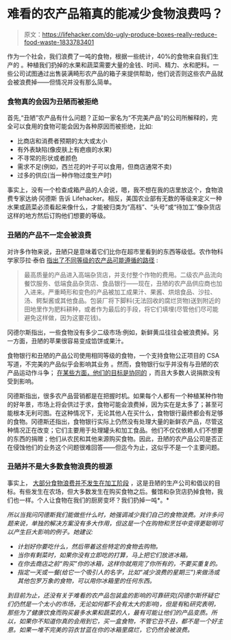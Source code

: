 # 难看的农产品箱真的能减少食物浪费吗？

> 原文：<https://lifehacker.com/do-ugly-produce-boxes-really-reduce-food-waste-1833783401>

作为一个社会，我们浪费了一吨的食物，根据一些统计，40%的食物来自我们生产的 。种植我们扔掉的水果和蔬菜需要大量的金钱、时间、精力、水和肥料。一些公司试图通过出售装满畸形农产品的箱子来提供帮助，他们说否则这些农产品就会被浪费掉——但情况并没有那么简单。



### 食物真的会因为丑陋而被拒绝

首先,“丑陋”农产品有什么问题？正如一家名为“不完美产品”的公司所解释的，完全可以食用的食物可能会因为各种原因而被拒绝，比如:

*   比商店和消费者预期的太大或太小
*   有外表缺陷(像皮肤上有疤痕的水果)
*   不寻常的形状或者颜色
*   需求不足(例如，西兰花的叶子可以食用，但商店通常不卖)
*   过多的供应(当一种作物过度生产时)

事实上，没有一个检查成箱产品的人会说，嗯，我不想在我的店里放这个，食物浪费专家达纳·冈德斯 告诉 Lifehacker。相反，美国农业部有无数的等级来定义一种水果或蔬菜必须看起来像什么，才能被归类为“高档”、“头号”或“待加工”像杂货店这样的地方然后订购他们想要的等级。

### 丑陋的产品不一定会被浪费

对许多作物来说，丑陋只是意味着它们比你在超市里看到的东西等级低。农作物科学家莎拉·泰伯 [指出了不同等级的农产品可能遵循的路径](https://www.washingtonpost.com/news/posteverything/wp/2019/03/08/feature/farms-arent-tossing-perfectly-good-produce-you-are/?utm_term=.31ab41be466c) :

> 最高质量的产品进入高端杂货店，并支付整个作物的费用。二级农产品流向餐饮服务、低端食品杂货店、食品银行——现在，丑陋的农产品供应商也加入进来。严重畸形和变色的产品被加工成果汁、果酱、烘焙食品、沙拉、汤、鳄梨酱或其他食品。包装厂将下脚料(无法回收的腐烂货物)送到附近的田地里作为肥料耕种，或者作为最后的手段，将它们填埋(尽管他们尽可能避免这样做，因为这要花钱)。

冈德尔斯指出，一些食物没有多少二级市场:例如，新鲜黄瓜往往会被浪费掉。另一方面，丑陋的苹果很容易变成馅饼或果汁。

食物银行和丑陋的产品公司使用相同等级的食物，一个支持食物公正项目的 CSA 写道，不完美的产品似乎会影响其业务 。然而，食物银行似乎并没有与丑陋的农产品运动作斗争； [在某些方面，他们的目标是协同的](https://www.foodandwine.com/news/ugly-produce-la-kitchen-food-banks) ，而且大多数人说捐款没有受到影响。

冈德斯指出，很多农产品营销都是在把握时机。如果每个人都有一个种植某种作物的好年景，市场上将会供过于求，食物可能会浪费掉，因为实在是太多了；甚至可能根本无利可图。在这种情况下，无论其他人在买什么，食物银行最终都会有足够的食物。冈德斯还指出，食物银行实际上仍然没有处理大量的新鲜农产品，尽管这种情况正在改变；它们主要用于处理罐头和加工食品。他们不仅仅依赖人们不想要的东西的捐赠；他们从农民和其他来源购买食物。因此，丑陋的农产品公司是否正在侵蚀他们的业务这个问题很难回答——但迄今为止，这似乎不是一个主要问题。

### 丑陋并不是大多数食物浪费的根源

事实上， [大部分食物浪费并不发生在加工阶段](http://www.fao.org/save-food/resources/keyfindings/infographics/fruit/en/) ，这是丑陋的生产公司和倡议的目标。有些发生在农场，但大多数发生在购买食物之后。餐馆和杂货店扔掉食物，我们也一样。个人让食物在我们的厨房变坏？我们扔掉一吨*。*

*所以当我问冈德斯我们能做些什么时，她强调减少我们自己的食物浪费。对许多问题来说，单独的解决方案没有多大作用，但这是一个在购物和烹饪中变得更聪明可以产生巨大影响的例子。她建议:*

*   *计划好你要吃什么，然后带着这些特定的食物去购物。*
*   *当你有剩菜时，如果你没有立即吃的打算，马上把它们放进冰箱。*
*   *在你去商店之前“购买”你的冰箱，这样你就用完了你所有的，不要买重复的。*
*   *指定一天或一餐(给它一个吸引人的名字，比如“减少浪费的星期三”)来做汤或其他包罗万象的食物，可以用你冰箱里的任何东西。*

*到目前为止，还没有关于难看的农产品包装盒的影响的可靠研究(冈德尔斯怀疑它们仍然是一个太小的市场，无论如何都不会有太大的影响)，但是有*和*研究表明，那些为了健康饮食而购买最多水果和蔬菜的人，最有可能让他们的产品变质。所以，如果你不知道你真的会用到它，买一盒食物，不管它丑不丑，都不是一个好主意。如果一堆不完美的羽衣甘蓝在你的冰箱里腐烂，它仍然会被浪费。*